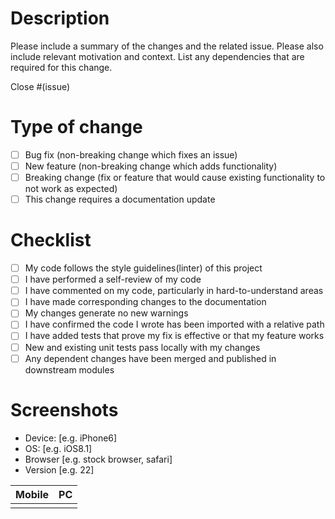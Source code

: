 # Description

Please include a summary of the changes and the related issue. Please also include relevant motivation and context. List any dependencies that are required for this change.

Close #(issue)

# Type of change

- [ ] Bug fix (non-breaking change which fixes an issue)
- [ ] New feature (non-breaking change which adds functionality)
- [ ] Breaking change (fix or feature that would cause existing functionality to not work as expected)
- [ ] This change requires a documentation update

# Checklist

- [ ] My code follows the style guidelines(linter) of this project
- [ ] I have performed a self-review of my code
- [ ] I have commented on my code, particularly in hard-to-understand areas
- [ ] I have made corresponding changes to the documentation
- [ ] My changes generate no new warnings
- [ ] I have confirmed the code I wrote has been imported with a relative path
- [ ] I have added tests that prove my fix is effective or that my feature works
- [ ] New and existing unit tests pass locally with my changes
- [ ] Any dependent changes have been merged and published in downstream modules

# Screenshots

 - Device: [e.g. iPhone6]
 - OS: [e.g. iOS8.1]
 - Browser [e.g. stock browser, safari]
 - Version [e.g. 22]

| Mobile |  PC  | 
| ---- | ---- | 
|  ![]()  | ![]() | 
